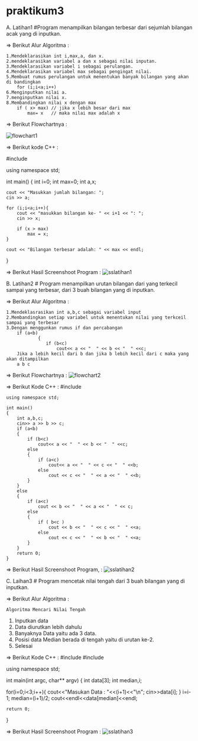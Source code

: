 # praktikum3


A. Latihan1 #Program menampilkan bilangan terbesar dari sejumlah bilangan acak yang di inputkan.

=> Berikut Alur Algoritma :

	1.Mendeklarasikan int i,max,a, dan x.
	2.mendeklarasikan variabel a dan x sebagai nilai inputan.
	3.Mendeklarasikan variabel i sebagai perulangan.
	4.Mendeklarasikan variabel max sebagai pengingat nilai.
	5.Membuat rumus perulangan untuk menentukan banyak bilangan yang akan di bandingkan
		for (i;i<a;i++)
	6.Menginputkan nilai a.
	7.menginputkan nilai x.
	8.Membandingkan nilai x dengan max
		if ( x> max) // jika x lebih besar dari max
	    	max= x   // maka nilai max adalah x

=> Berikut Flowchartnya :

![flowchart1](https://user-images.githubusercontent.com/43899109/47564530-83b32680-d94f-11e8-8c80-9458d8de3c61.jpg)



=> Berikut kode C++ :

#include<iostream>

using namespace std;

int main() {
    int i=0;
    int max=0;
    int a,x;

    cout << "Masukkan jumlah bilangan: ";
    cin >> a;

    for (i;i<a;i++){
        cout << "masukkan bilangan ke- " << i+1 << ": ";
        cin >> x;

        if (x > max)
            max = x;
    }

    cout << "Bilangan terbesar adalah: " << max << endl;
}

=> Berikut Hasil Screenshoot Program :
![sslatihan1](https://user-images.githubusercontent.com/43899109/47354382-c8895400-d6e8-11e8-9c06-87c7c6078484.jpg)

 
B. Latihan2 # Program menampilkan urutan bilangan dari yang terkecil sampai yang terbesar, dari 3 buah bilangan yang di inputkan.

=> Berikut Alur Algoritma :

	1.Mendeklasrasikan int a,b,c sebagai variabel input
	2.Membandingkan setiap variabel untuk menentukan nilai yang terkceil sampai yang terbesar
	3.Dengan menggunkan rumus if dan percabangan
		if (a<b)
    		    {
       		       if (b<c)
                       cout<< a << "  " << b << "  " <<c;
		Jika a lebih kecil dari b dan jika b lebih kecil dari c maka yang akan ditampilkan
		a b c

=> Berikut Flowchartnya :
![flowchart2](https://user-images.githubusercontent.com/43899109/47354924-3c782c00-d6ea-11e8-85bb-7d4df02c6c76.jpg)


=> Berikut Kode C++ :
#include <iostream>

	using namespace std;

	int main()
	{
	    int a,b,c;
	    cin>> a >> b >> c;
	    if (a<b)
	    {
	        if (b<c)
	            cout<< a << "  " << b << "  " <<c;
	        else
	        {
	            if (a<c)
	                cout<< a << "  " << c << "  " <<b;
	            else
	                cout << c << "  " << a << "  " <<b;
	        }
	    }
	    else
	    {
	        if (a<c)
	            cout << b << "  " << a << "  " << c;
	        else
	        {
	            if ( b<c )
	                cout << b << "  " << c << "  " <<a;
	            else
	                cout << c << "  " << b << "  " <<a;
	        }
	    }
	    return 0;
	}
=> Berikut Hasil Screenshoot Program, :
![sslatihan2](https://user-images.githubusercontent.com/43899109/47354470-0b4b2c00-d6e9-11e8-8a8d-1cf5d71177e7.jpg)


C. Laihan3 # Program mencetak nilai tengah dari 3 buah bilangan yang di inputkan.

=> Berikut Alur Algoritma :

	Algoritma Mencari Nilai Tengah

	
1.	Inputkan data
2.	Data  diurutkan lebih dahulu    
3.	Banyaknya Data yaitu ada 3 data.
4.	Posisi data Median berada di tengah yaitu di urutan ke-2.
5.	Selesai


=> Berikut Kode C++ :
#include <iostream>
#include <cstdlib>

using namespace std;

int main(int argc, char** argv) {
    int data[3];
    int median,i;

   for(i=0;i<3;i++){
    cout<<"Masukan Data : "<<(i+1)<<"\n";
    cin>>data[i];
   }
    i=i-1;
    median=(i+1)/2;
    cout<<endl<<data[median]<<endl;

    return 0;
}

=> Berikut Hasil Screenshoot Program :
![sslatihan3](https://user-images.githubusercontent.com/43899109/47355143-ca541700-d6ea-11e8-9fe4-b46922f94320.jpg)

